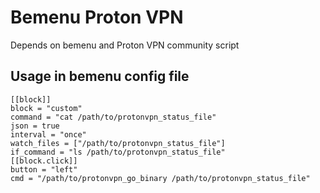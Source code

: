 # Bemenu Proton VPN

Depends on bemenu and Proton VPN community script 

## Usage in bemenu config file

```
[[block]]
block = "custom"
command = "cat /path/to/protonvpn_status_file"
json = true
interval = "once"
watch_files = ["/path/to/protonvpn_status_file"]
if_command = "ls /path/to/protonvpn_status_file"
[[block.click]]
button = "left"
cmd = "/path/to/protonvpn_go_binary /path/to/protonvpn_status_file"
```
